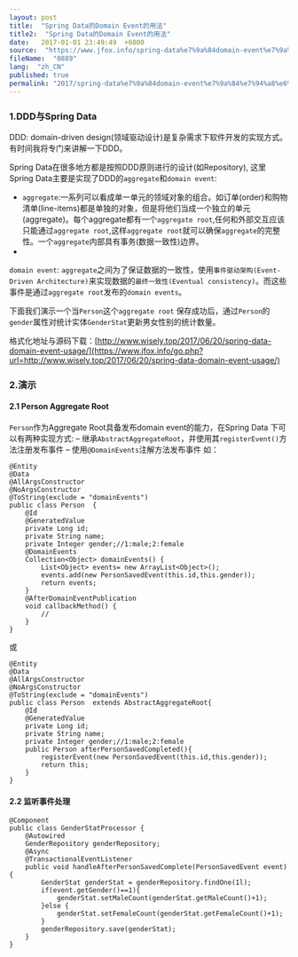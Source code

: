 ```yaml
---
layout: post
title:  "Spring Data的Domain Event的用法"
title2:  "Spring Data的Domain Event的用法"
date:   2017-01-01 23:49:49  +0800
source:  "https://www.jfox.info/spring-data%e7%9a%84domain-event%e7%9a%84%e7%94%a8%e6%b3%95.html"
fileName:  "0889"
lang:  "zh_CN"
published: true
permalink: "2017/spring-data%e7%9a%84domain-event%e7%9a%84%e7%94%a8%e6%b3%95.html"
---
```


### 1.DDD与Spring Data

DDD: domain-driven design(领域驱动设计)是复杂需求下软件开发的实现方式。有时间我将专门来讲解一下DDD。

Spring Data在很多地方都是按照DDD原则进行的设计(如Repository), 这里Spring Data主要是实现了DDD的`aggregate`和`domain event`:

- `aggregate`:一系列可以看成单一单元的领域对象的组合。如订单(order)和购物清单(line-items)都是单独的对象，但是将他们当成一个独立的单元(aggregate)。每个aggregate都有一个`aggregate root`,任何和外部交互应该只能通过`aggregate root`,这样`aggregate root`就可以确保`aggregate`的完整性。一个`aggregate`内部具有事务(数据一致性)边界。 
- 
`domain event`: `aggregate`之间为了保证数据的一致性，使用`事件驱动架构(Event-Driven Architecture)`来实现数据的`最终一致性(Eventual consistency)`。而这些事件是通过`aggregate root`发布的`domain events`。

下面我们演示一个当`Person`这个`aggregate root` 保存成功后，通过`Person`的`gender`属性对统计实体`GenderStat`更新男女性别的统计数量。

格式化地址与源码下载：[http://www.wisely.top/2017/06/20/spring-data-domain-event-usage/](https://www.jfox.info/go.php?url=http://www.wisely.top/2017/06/20/spring-data-domain-event-usage/)

### 2.演示

#### 2.1 Person Aggregate Root

`Person`作为Aggregate Root具备发布domain event的能力，在Spring Data 下可以有两种实现方式:
– 继承`AbstractAggregateRoot`，并使用其`registerEvent()`方法注册发布事件
– 使用`@DomainEvents`注解方法发布事件
如：

    @Entity
    @Data
    @AllArgsConstructor
    @NoArgsConstructor
    @ToString(exclude = "domainEvents")
    public class Person  {
        @Id
        @GeneratedValue
        private Long id;
        private String name;
        private Integer gender;//1:male;2:female
        @DomainEvents
        Collection<Object> domainEvents() {
            List<Object> events= new ArrayList<Object>();
            events.add(new PersonSavedEvent(this.id,this.gender));
            return events;
        }
        @AfterDomainEventPublication
        void callbackMethod() {
            //
        }
    }
    

或

    @Entity
    @Data
    @AllArgsConstructor
    @NoArgsConstructor
    @ToString(exclude = "domainEvents")
    public class Person  extends AbstractAggregateRoot{
        @Id
        @GeneratedValue
        private Long id;
        private String name;
        private Integer gender;//1:male;2:female
        public Person afterPersonSavedCompleted(){
            registerEvent(new PersonSavedEvent(this.id,this.gender));
            return this;
        }
    }
    

#### 2.2 监听事件处理

    @Component
    public class GenderStatProcessor {
        @Autowired
        GenderRepository genderRepository;
        @Async
        @TransactionalEventListener
        public void handleAfterPersonSavedComplete(PersonSavedEvent event){
            GenderStat genderStat = genderRepository.findOne(1l);
            if(event.getGender()==1){
                genderStat.setMaleCount(genderStat.getMaleCount()+1);
            }else {
                genderStat.setFemaleCount(genderStat.getFemaleCount()+1);
            }
            genderRepository.save(genderStat);
        }
    }
